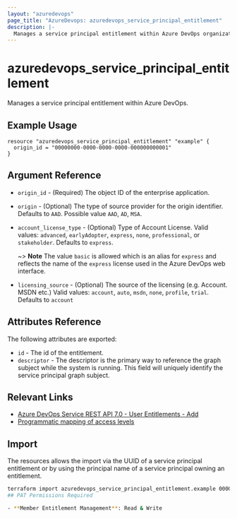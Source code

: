 ```yaml
---
layout: "azuredevops"
page_title: "AzureDevops: azuredevops_service_principal_entitlement"
description: |-
  Manages a service principal entitlement within Azure DevOps organization.
---
```


# azuredevops_service_principal_entitlement

Manages a service principal entitlement within Azure DevOps.

## Example Usage

```hcl
resource "azuredevops_service_principal_entitlement" "example" {
  origin_id = "00000000-0000-0000-0000-000000000001"
}
```

## Argument Reference

- `origin_id` - (Required) The object ID of the enterprise application.
- `origin` - (Optional) The type of source provider for the origin identifier. Defaults to `AAD`. Possible value `AAD`, `AD`, `MSA`.
- `account_license_type` - (Optional) Type of Account License. Valid values: `advanced`, `earlyAdopter`, `express`, `none`, `professional`, or `stakeholder`. Defaults to `express`.

  ~> **Note**
  The value `basic` is allowed which is an alias for `express` and reflects the name of the `express` license used in the Azure DevOps web interface.


- `licensing_source` - (Optional) The source of the licensing (e.g. Account. MSDN etc.) Valid values: `account`, `auto`, `msdn`, `none`, `profile`, `trial`. Defaults to `account`

## Attributes Reference

The following attributes are exported:

- `id` - The id of the entitlement.
- `descriptor` - The descriptor is the primary way to reference the graph subject while the system is running. This field will uniquely identify the service principal graph subject.

## Relevant Links

- [Azure DevOps Service REST API 7.0 - User Entitlements - Add](https://learn.microsoft.com/en-us/rest/api/azure/devops/memberentitlementmanagement/service-principal-entitlements/add?view=azure-devops-rest-7.1)
- [Programmatic mapping of access levels](https://docs.microsoft.com/en-us/azure/devops/organizations/security/access-levels?view=azure-devops#programmatic-mapping-of-access-levels)

## Import

The resources allows the import via the UUID of a service principal entitlement or by using the principal name of a service principal owning an entitlement.

```sh
terraform import azuredevops_service_principal_entitlement.example 00000000-0000-0000-0000-000000000000
## PAT Permissions Required

- **Member Entitlement Management**: Read & Write
